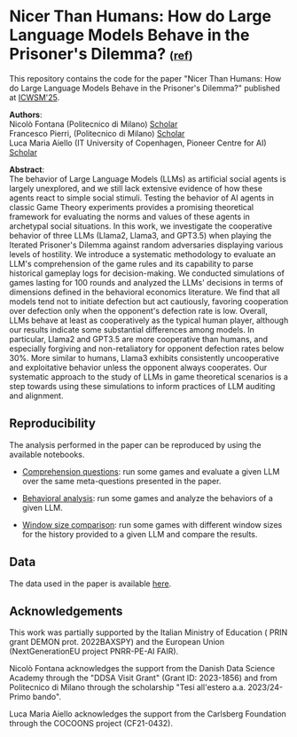
# Nicer Than Humans: How do Large Language Models Behave in the Prisoner's Dilemma? <span style="font-size: 0.7em;">([ref](https://ojs.aaai.org/index.php/ICWSM/article/view/35829))</span>

This repository contains the code for the paper "Nicer Than Humans: How do Large Language Models Behave in the Prisoner's Dilemma?" published at [ICWSM'25](https://www.icwsm.org/2025/index.html).

**Authors**:\
Nicolò Fontana (Politecnico di Milano)
[Scholar](https://scholar.google.com/citations?user=fb1sclAAAAAJ&hl=en&oi=ao)\
Francesco Pierri, (Politecnico di Milano) [Scholar](https://scholar.google.com/citations?user=b17WlbMAAAAJ&hl=en&oi=ao)\
Luca Maria Aiello (IT University of Copenhagen, Pioneer Centre for AI) [Scholar](https://scholar.google.com/citations?user=FIX-7hcAAAAJ&hl=en&oi=ao)

**Abstract**:\
The behavior of Large Language Models (LLMs) as artificial social agents is largely unexplored, and we still lack extensive evidence of how these agents react to simple social stimuli. Testing the behavior of AI agents in classic Game Theory experiments provides a promising theoretical framework for evaluating the norms and values of these agents in archetypal social situations. In this work, we investigate the cooperative behavior of three LLMs (Llama2, Llama3, and GPT3.5) when playing the Iterated Prisoner's Dilemma against random adversaries displaying various levels of hostility. We introduce a systematic methodology to evaluate an LLM's comprehension of the game rules and its capability to parse historical gameplay logs for decision-making. We conducted simulations of games lasting for 100 rounds and analyzed the LLMs' decisions in terms of dimensions defined in the behavioral economics literature. We find that all models tend not to initiate defection but act cautiously, favoring cooperation over defection only when the opponent's defection rate is low. Overall, LLMs behave at least as cooperatively as the typical human player, although our results indicate some substantial differences among models. In particular, Llama2 and GPT3.5 are more cooperative than humans, and especially forgiving and non-retaliatory for opponent defection rates below 30%. More similar to humans, Llama3 exhibits consistently uncooperative and exploitative behavior unless the opponent always cooperates. Our systematic approach to the study of LLMs in game theoretical scenarios is a step towards using these simulations to inform practices of LLM auditing and alignment.

## Reproducibility
The analysis performed in the paper can be reproduced by using the available notebooks.
* [Comprehension questions](https://github.com/NicoloFontana/nicer_than_humans_icwsm25/blob/master/1_comprehension_questions_evaluation.ipynb): run some games and evaluate a given LLM over the same meta-questions presented in the paper.


* [Behavioral analysis](https://github.com/NicoloFontana/nicer_than_humans_icwsm25/blob/master/2_behavioral_analysis.ipynb): run some games and analyze the behaviors of a given LLM.


* [Window size comparison](https://github.com/NicoloFontana/nicer_than_humans_icwsm25/blob/master/window_size_comparison.ipynb): run some games with different window sizes for the history provided to a given LLM and compare the results.

## Data
The data used in the paper is available [here](https://github.com/NicoloFontana/nicer_than_humans_icwsm25/tree/master/relevant_runs_copies).

## Acknowledgements
This work was partially supported by the Italian Ministry of Education ( PRIN grant DEMON prot. 2022BAXSPY) and the European Union (NextGenerationEU project PNRR-PE-AI FAIR).

Nicolò Fontana acknowledges the support from the Danish Data Science Academy through the "DDSA Visit Grant" (Grant ID: 2023-1856) and from Politecnico di Milano through the scholarship "Tesi all'estero a.a. 2023/24-Primo bando".

Luca Maria Aiello acknowledges the support from the Carlsberg Foundation through the COCOONS project (CF21-0432).
